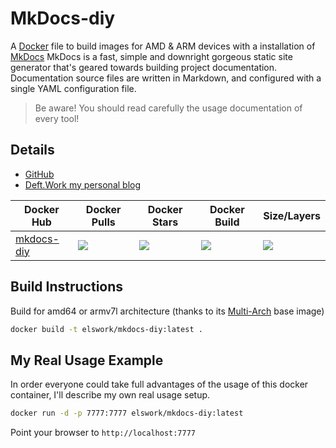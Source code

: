 # MkDocs-diy

A [Docker](http://docker.com) file to build images for AMD & ARM devices with a installation of [MkDocs](https://www.mkdocs.org/) MkDocs is a fast, simple and downright gorgeous static site generator that's geared towards building project documentation. Documentation source files are written in Markdown, and configured with a single YAML configuration file.

> Be aware! You should read carefully the usage documentation of every tool!

## Details

- [GitHub](https://github.com/DeftWork/mkdocs-diy)
- [Deft.Work my personal blog](http://deft.work)

| Docker Hub | Docker Pulls | Docker Stars | Docker Build | Size/Layers |
| --- | --- | --- | --- | --- |
| [mkdocs-diy](https://hub.docker.com/r/elswork/mkdocs-diy "elswork/mkdocs-diy on Docker Hub") | [![](https://img.shields.io/docker/pulls/elswork/mkdocs-diy.svg)](https://hub.docker.com/r/elswork/mkdocs-diy "mkdocs-diy on Docker Hub") | [![](https://img.shields.io/docker/stars/elswork/mkdocs-diy.svg)](https://hub.docker.com/r/elswork/mkdocs-diy "mkdocs-diy on Docker Hub") | [![](https://img.shields.io/docker/build/elswork/mkdocs-diy.svg)](https://hub.docker.com/r/elswork/mkdocs-diy "mkdocs-diy on Docker Hub") | [![](https://images.microbadger.com/badges/image/elswork/mkdocs-diy.svg)](https://microbadger.com/images/elswork/mkdocs-diy "mkdocs-diy on microbadger.com") |


## Build Instructions

Build for amd64 or armv7l architecture (thanks to its [Multi-Arch](https://blog.docker.com/2017/11/multi-arch-all-the-things/) base image)

```sh
docker build -t elswork/mkdocs-diy:latest .
```

## My Real Usage Example

In order everyone could take full advantages of the usage of this docker container, I'll describe my own real usage setup.

```sh
docker run -d -p 7777:7777 elswork/mkdocs-diy:latest
```

Point your browser to `http://localhost:7777`